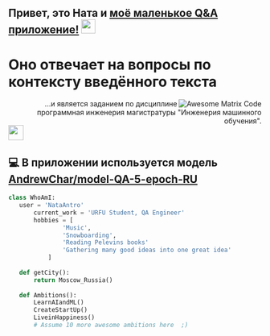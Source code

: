 ## Привет, это Ната и [моё маленькое Q&A приложение!](http://158.160.15.11:8501/)  <img src="https://media.giphy.com/media/hvRJCLFzcasrR4ia7z/giphy.gif" width="28px" height="28px">

<h1>Оно отвечает на вопросы по контексту введённого текста</h1> 

<img src = 'https://github.com/MarikIshtar007/MarikIshtar007/blob/master/images/matrix.gif' alt = 'Awesome Matrix Code' align='right'/>

<div style="text-align: right"> ...и является заданием по дисциплине программная инженерия магистратуры "Инженерия машинного обучения". </div> <img src = 'https://github.com/MarikIshtar007/MarikIshtar007/blob/master/images/python2.png' height='30'/> 

## :computer: В приложении используется модель [AndrewChar/model-QA-5-epoch-RU](https://huggingface.co/AndrewChar/model-QA-5-epoch-RU/)

 ```python
 class WhoAmI:
 	user = 'NataAntro'
		current_work = 'URFU Student, QA Engineer'
		hobbies = [
				'Music',
				'Snowboarding',
				'Reading Pelevins books'
				'Gathering many good ideas into one great idea'
			]
	
	def getCity():
		return Moscow_Russia()
	
	def Ambitions():
		LearnAIandML()
		CreateStartUp()
		LiveinHappiness()
		# Assume 10 more awesome ambitions here  ;)
	
 ```
 
 
 

